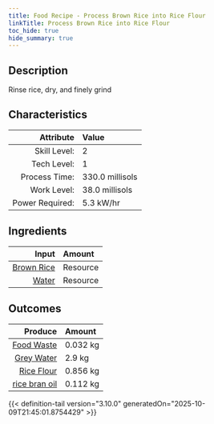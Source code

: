 ```yaml
---
title: Food Recipe - Process Brown Rice into Rice Flour
linkTitle: Process Brown Rice into Rice Flour
toc_hide: true
hide_summary: true
---
```

<!-- This is generated by the MarsSim HelpGenertor, do not edit. -->

## Description
 Rinse rice, dry, and finely grind 

## Characteristics

| Attribute      | Value |
|--------:|:------|
|Skill Level:|2|
|Tech Level:|1|
|Process Time:|330.0 millisols|
|Work Level:|38.0 millisols|
|Power Required:|5.3 kW/hr|

## Ingredients

| Input      | Amount |
|--------:|:------|
|[Brown Rice](/docs/definitions/resource/brown-rice)|Resource|1.0 kg|
|[Water](/docs/definitions/resource/water)|Resource|3.0 kg|

## Outcomes


| Produce      | Amount |
|--------:|:------|
|[Food Waste](/docs/definitions/resource/food-waste)|0.032 kg|
|[Grey Water](/docs/definitions/resource/grey-water)|2.9 kg|
|[Rice Flour](/docs/definitions/resource/rice-flour)|0.856 kg|
|[rice bran oil](/docs/definitions/resource/rice-bran-oil)|0.112 kg|



{{< definition-tail version="3.10.0" generatedOn="2025-10-09T21:45:01.8754429" >}}



